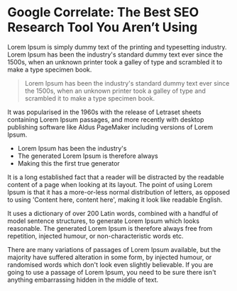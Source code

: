 <!--
  title: Hello, World
  author: Nico Greco
-->

# Google Correlate: The Best SEO Research Tool You Aren’t Using

Lorem Ipsum is simply dummy text of the printing and typesetting industry. Lorem Ipsum has been the industry's standard dummy text ever since the 1500s, when an unknown printer took a galley of type and scrambled it to make a type specimen book.

> Lorem Ipsum has been the industry's standard dummy text ever since the 1500s, when an unknown printer took a galley of type and scrambled it to make a type specimen book.

It was popularised in the 1960s with the release of Letraset sheets containing Lorem Ipsum passages, and more recently with desktop publishing software like Aldus PageMaker including versions of Lorem Ipsum.

- Lorem Ipsum has been the industry's
- The generated Lorem Ipsum is therefore always
- Making this the first true generator

It is a long established fact that a reader will be distracted by the readable content of a page when looking at its layout. The point of using Lorem Ipsum is that it has a more-or-less normal distribution of letters, as opposed to using 'Content here, content here', making it look like readable English.

It uses a dictionary of over 200 Latin words, combined with a handful of model sentence structures, to generate Lorem Ipsum which looks reasonable. The generated Lorem Ipsum is therefore always free from repetition, injected humour, or non-characteristic words etc.

There are many variations of passages of Lorem Ipsum available, but the majority have suffered alteration in some form, by injected humour, or randomised words which don't look even slightly believable. If you are going to use a passage of Lorem Ipsum, you need to be sure there isn't anything embarrassing hidden in the middle of text.

